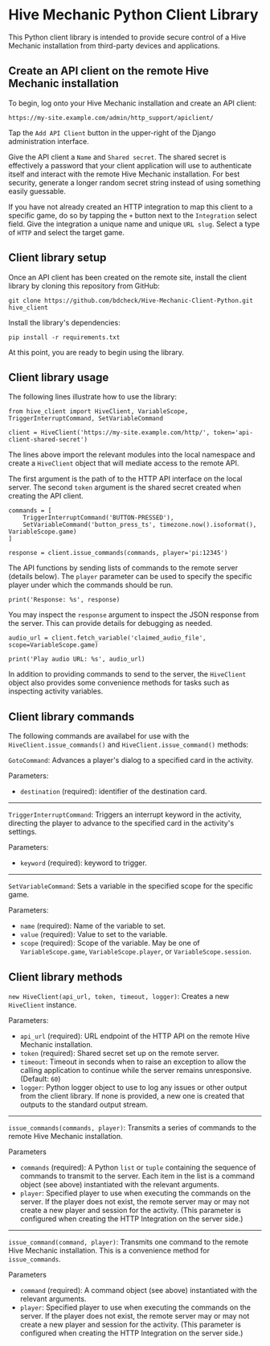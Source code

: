 # Hive Mechanic Python Client Library

This Python client library is intended to provide secure control of a Hive Mechanic installation from third-party devices and applications.


## Create an API client on the remote Hive Mechanic installation

To begin, log onto your Hive Mechanic installation and create an API client:

    https://my-site.example.com/admin/http_support/apiclient/

Tap the `Add API Client` button in the upper-right of the Django administration interface.

Give the API client a `Name` and `Shared secret`. The shared secret is effectively a password that your client application will use to authenticate itself and interact with the remote Hive Mechanic installation. For best security, generate a longer random secret string instead of using something easily guessable.

If you have not already created an HTTP integration to map this client to a specific game, do so by tapping the `+` button next to the `Integration` select field. Give the integration a unique name and unique `URL slug`. Select a type of `HTTP` and select the target game.


## Client library setup

Once an API client has been created on the remote site, install the client library by cloning this repository from GitHub:

    git clone https://github.com/bdcheck/Hive-Mechanic-Client-Python.git hive_client

Install the library's dependencies:

    pip install -r requirements.txt

At this point, you are ready to begin using the library.


## Client library usage

The following lines illustrate how to use the library:

    from hive_client import HiveClient, VariableScope, TriggerInterruptCommand, SetVariableCommand

    client = HiveClient('https://my-site.example.com/http/', token='api-client-shared-secret')
    
The lines above import the relevant modules into the local namespace and create a `HiveClient` object that will mediate access to the remote API.

The first argument is the path of to the HTTP API interface on the local server. The second `token` argument is the shared secret created when creating the API client.

    commands = [
        TriggerInterruptCommand('BUTTON-PRESSED'),
        SetVariableCommand('button_press_ts', timezone.now().isoformat(), VariableScope.game)
    ]

    response = client.issue_commands(commands, player='pi:12345')

The API functions by sending lists of commands to the remote server (details below). The `player` parameter can be used to specify the specific player under which the commands should be run.

    print('Response: %s', response)

You may inspect the `response` argument to inspect the JSON response from the server. This can provide details for debugging as needed.

    audio_url = client.fetch_variable('claimed_audio_file', scope=VariableScope.game)

    print('Play audio URL: %s', audio_url)

In addition to providing commands to send to the server, the `HiveClient` object also provides some convenience methods for tasks such as inspecting activity variables.


## Client library commands

The following commands are availabel for use with the `HiveClient.issue_commands()` and `HiveClient.issue_command()` methods:

`GotoCommand`: Advances a player's dialog to a specified card in the activity. 

Parameters:

* `destination` (required): identifier of the destination card.

---

`TriggerInterruptCommand`: Triggers an interrupt keyword in the activity, directing the player to advance to the specified card in the activity's settings. 

Parameters:

* `keyword` (required): keyword to trigger.

---

`SetVariableCommand`: Sets a variable in the specified scope for the specific game. 

Parameters:

* `name` (required): Name of the variable to set.
* `value` (required): Value to set to the variable.
* `scope` (required): Scope of the variable. May be one of `VariableScope.game`, `VariableScope.player`, or `VariableScope.session`.


## Client library methods

`new HiveClient(api_url, token, timeout, logger)`: Creates a new `HiveClient` instance.

Parameters:

* `api_url` (required): URL endpoint of the HTTP API on the remote Hive Mechanic installation.
* `token` (required): Shared secret set up on the remote server.
* `timeout`: Timeout in seconds when to raise an exception to allow the calling application to continue while the server remains unresponsive. (Default: `60`)
* `logger`: Python logger object to use to log any issues or other output from the client library. If none is provided, a new one is created that outputs to the standard output stream.

---

`issue_commands(commands, player)`: Transmits a series of commands to the remote Hive Mechanic installation.

Parameters

* `commands` (required): A Python `list` or `tuple` containing the sequence of commands to transmit to the server. Each item in the list is a command object (see above) instantiated with the relevant arguments.
* `player`: Specified player to use when executing the commands on the server. If the player does not exist, the remote server may or may not create a new player and session for the activity. (This parameter is configured when creating the HTTP Integration on the server side.)

---

`issue_command(command, player)`: Transmits one command to the remote Hive Mechanic installation. This is a convenience method for `issue_commands`.

Parameters

* `command` (required): A command object (see above) instantiated with the relevant arguments.
* `player`: Specified player to use when executing the commands on the server. If the player does not exist, the remote server may or may not create a new player and session for the activity. (This parameter is configured when creating the HTTP Integration on the server side.)

